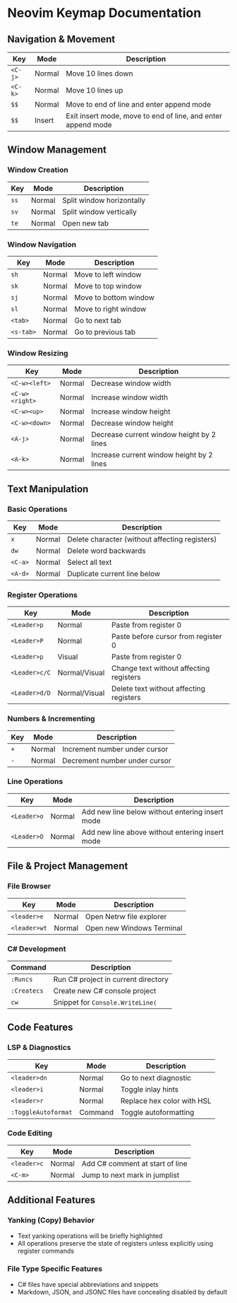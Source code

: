 # Neovim Keymap Documentation

## Navigation & Movement

| Key | Mode | Description |
|-----|------|-------------|
| `<C-j>` | Normal | Move 10 lines down |
| `<C-k>` | Normal | Move 10 lines up |
| `$$` | Normal | Move to end of line and enter append mode |
| `$$` | Insert | Exit insert mode, move to end of line, and enter append mode |

## Window Management

### Window Creation

| Key | Mode | Description |
|-----|------|-------------|
| `ss` | Normal | Split window horizontally |
| `sv` | Normal | Split window vertically |
| `te` | Normal | Open new tab |

### Window Navigation

| Key | Mode | Description |
|-----|------|-------------|
| `sh` | Normal | Move to left window |
| `sk` | Normal | Move to top window |
| `sj` | Normal | Move to bottom window |
| `sl` | Normal | Move to right window |
| `<tab>` | Normal | Go to next tab |
| `<s-tab>` | Normal | Go to previous tab |

### Window Resizing

| Key | Mode | Description |
|-----|------|-------------|
| `<C-w><left>` | Normal | Decrease window width |
| `<C-w><right>` | Normal | Increase window width |
| `<C-w><up>` | Normal | Increase window height |
| `<C-w><down>` | Normal | Decrease window height |
| `<A-j>` | Normal | Decrease current window height by 2 lines |
| `<A-k>` | Normal | Increase current window height by 2 lines |

## Text Manipulation

### Basic Operations

| Key | Mode | Description |
|-----|------|-------------|
| `x` | Normal | Delete character (without affecting registers) |
| `dw` | Normal | Delete word backwards |
| `<C-a>` | Normal | Select all text |
| `<A-d>` | Normal | Duplicate current line below |

### Register Operations

| Key | Mode | Description |
|-----|------|-------------|
| `<Leader>p` | Normal | Paste from register 0 |
| `<Leader>P` | Normal | Paste before cursor from register 0 |
| `<Leader>p` | Visual | Paste from register 0 |
| `<Leader>c/C` | Normal/Visual | Change text without affecting registers |
| `<Leader>d/D` | Normal/Visual | Delete text without affecting registers |

### Numbers & Incrementing

| Key | Mode | Description |
|-----|------|-------------|
| `+` | Normal | Increment number under cursor |
| `-` | Normal | Decrement number under cursor |

### Line Operations

| Key | Mode | Description |
|-----|------|-------------|
| `<Leader>o` | Normal | Add new line below without entering insert mode |
| `<Leader>O` | Normal | Add new line above without entering insert mode |

## File & Project Management

### File Browser

| Key | Mode | Description |
|-----|------|-------------|
| `<leader>e` | Normal | Open Netrw file explorer |
| `<leader>wt` | Normal | Open new Windows Terminal |

### C# Development

| Command | Description |
|---------|-------------|
| `:Runcs` | Run C# project in current directory |
| `:Createcs` | Create new C# console project |
| `cw` | Snippet for `Console.WriteLine(` |

## Code Features

### LSP & Diagnostics

| Key | Mode | Description |
|-----|------|-------------|
| `<leader>dn` | Normal | Go to next diagnostic |
| `<leader>i` | Normal | Toggle inlay hints |
| `<leader>r` | Normal | Replace hex color with HSL |
| `:ToggleAutoformat` | Command | Toggle autoformatting |

### Code Editing

| Key | Mode | Description |
|-----|------|-------------|
| `<leader>c` | Normal | Add C# comment at start of line |
| `<C-m>` | Normal | Jump to next mark in jumplist |

## Additional Features

### Yanking (Copy) Behavior

- Text yanking operations will be briefly highlighted
- All operations preserve the state of registers unless explicitly
  using register commands

### File Type Specific Features

- C# files have special abbreviations and snippets
- Markdown, JSON, and JSONC files have concealing disabled by default
